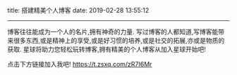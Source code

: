 title: 搭建精美个人博客
date: 2019-02-28 13:55:12

---

博客往往能成为一个人的名片,拥有神奇的力量.
写过博客的人都知道,写博客能带来很多东西,或是精神上的享受,或是好习惯的培养,或是社交的拓展,亦或是物质的获取.
星球将助力您轻松玩转博客,拥有精美的个人博客从加入星球开始吧!

点击下方链接加入我吧!
<https://t.zsxq.com/zR7I6Mr>
